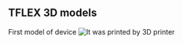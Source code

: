 ## TFLEX 3D models

First model of device
![It was printed by 3D printer](https://pp.userapi.com/c836737/v836737094/3d871/O5bSlGfFcRk.jpg)

